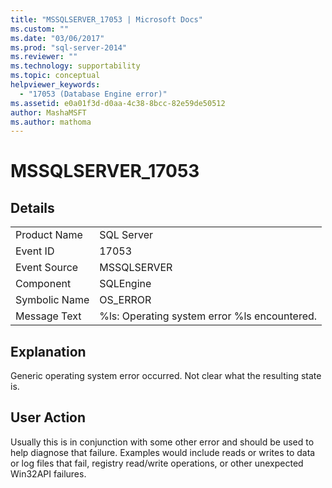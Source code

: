 ```yaml
---
title: "MSSQLSERVER_17053 | Microsoft Docs"
ms.custom: ""
ms.date: "03/06/2017"
ms.prod: "sql-server-2014"
ms.reviewer: ""
ms.technology: supportability
ms.topic: conceptual
helpviewer_keywords: 
  - "17053 (Database Engine error)"
ms.assetid: e0a01f3d-d0aa-4c38-8bcc-82e59de50512
author: MashaMSFT
ms.author: mathoma
---
```

# MSSQLSERVER_17053
    
## Details  
  
|||  
|-|-|  
|Product Name|SQL Server|  
|Event ID|17053|  
|Event Source|MSSQLSERVER|  
|Component|SQLEngine|  
|Symbolic Name|OS_ERROR|  
|Message Text|%ls: Operating system error %ls encountered.|  
  
## Explanation  
 Generic operating system error occurred.  Not clear what the resulting state is.  
  
## User Action  
 Usually this is in conjunction with some other error and should be used to help diagnose that failure. Examples would include reads or writes to data or log files that fail, registry read/write operations, or other unexpected Win32API failures.  
  
  
